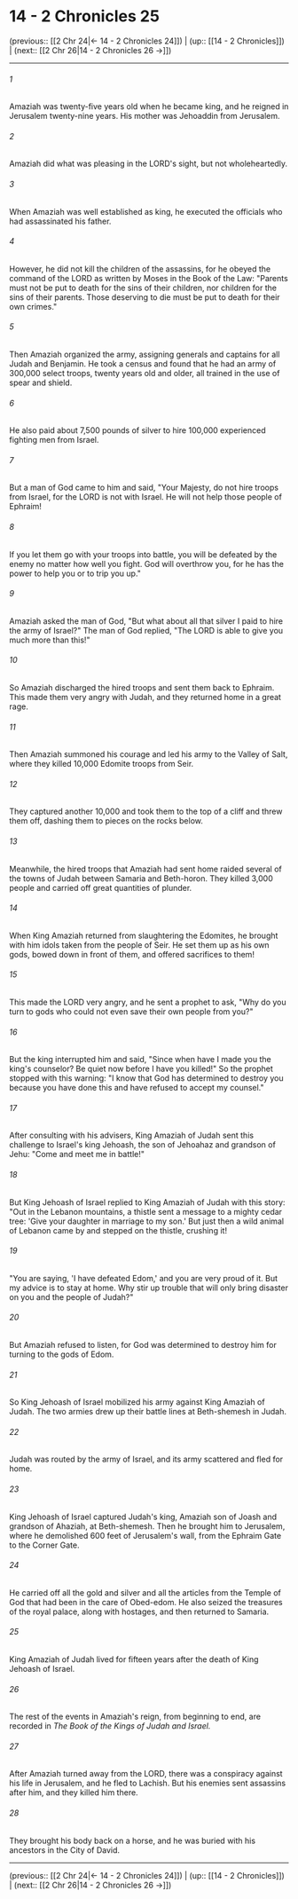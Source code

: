 # 14 - 2 Chronicles 25

(previous:: [[2 Chr 24|← 14 - 2 Chronicles 24]]) | (up:: [[14 - 2 Chronicles]]) | (next:: [[2 Chr 26|14 - 2 Chronicles 26 →]])

***


###### 1 
Amaziah was twenty-five years old when he became king, and he reigned in Jerusalem twenty-nine years. His mother was Jehoaddin from Jerusalem. 

###### 2 
Amaziah did what was pleasing in the LORD's sight, but not wholeheartedly. 

###### 3 
When Amaziah was well established as king, he executed the officials who had assassinated his father. 

###### 4 
However, he did not kill the children of the assassins, for he obeyed the command of the LORD as written by Moses in the Book of the Law: "Parents must not be put to death for the sins of their children, nor children for the sins of their parents. Those deserving to die must be put to death for their own crimes." 

###### 5 
Then Amaziah organized the army, assigning generals and captains for all Judah and Benjamin. He took a census and found that he had an army of 300,000 select troops, twenty years old and older, all trained in the use of spear and shield. 

###### 6 
He also paid about 7,500 pounds of silver to hire 100,000 experienced fighting men from Israel. 

###### 7 
But a man of God came to him and said, "Your Majesty, do not hire troops from Israel, for the LORD is not with Israel. He will not help those people of Ephraim! 

###### 8 
If you let them go with your troops into battle, you will be defeated by the enemy no matter how well you fight. God will overthrow you, for he has the power to help you or to trip you up." 

###### 9 
Amaziah asked the man of God, "But what about all that silver I paid to hire the army of Israel?" The man of God replied, "The LORD is able to give you much more than this!" 

###### 10 
So Amaziah discharged the hired troops and sent them back to Ephraim. This made them very angry with Judah, and they returned home in a great rage. 

###### 11 
Then Amaziah summoned his courage and led his army to the Valley of Salt, where they killed 10,000 Edomite troops from Seir. 

###### 12 
They captured another 10,000 and took them to the top of a cliff and threw them off, dashing them to pieces on the rocks below. 

###### 13 
Meanwhile, the hired troops that Amaziah had sent home raided several of the towns of Judah between Samaria and Beth-horon. They killed 3,000 people and carried off great quantities of plunder. 

###### 14 
When King Amaziah returned from slaughtering the Edomites, he brought with him idols taken from the people of Seir. He set them up as his own gods, bowed down in front of them, and offered sacrifices to them! 

###### 15 
This made the LORD very angry, and he sent a prophet to ask, "Why do you turn to gods who could not even save their own people from you?" 

###### 16 
But the king interrupted him and said, "Since when have I made you the king's counselor? Be quiet now before I have you killed!" So the prophet stopped with this warning: "I know that God has determined to destroy you because you have done this and have refused to accept my counsel." 

###### 17 
After consulting with his advisers, King Amaziah of Judah sent this challenge to Israel's king Jehoash, the son of Jehoahaz and grandson of Jehu: "Come and meet me in battle!" 

###### 18 
But King Jehoash of Israel replied to King Amaziah of Judah with this story: "Out in the Lebanon mountains, a thistle sent a message to a mighty cedar tree: 'Give your daughter in marriage to my son.' But just then a wild animal of Lebanon came by and stepped on the thistle, crushing it! 

###### 19 
"You are saying, 'I have defeated Edom,' and you are very proud of it. But my advice is to stay at home. Why stir up trouble that will only bring disaster on you and the people of Judah?" 

###### 20 
But Amaziah refused to listen, for God was determined to destroy him for turning to the gods of Edom. 

###### 21 
So King Jehoash of Israel mobilized his army against King Amaziah of Judah. The two armies drew up their battle lines at Beth-shemesh in Judah. 

###### 22 
Judah was routed by the army of Israel, and its army scattered and fled for home. 

###### 23 
King Jehoash of Israel captured Judah's king, Amaziah son of Joash and grandson of Ahaziah, at Beth-shemesh. Then he brought him to Jerusalem, where he demolished 600 feet of Jerusalem's wall, from the Ephraim Gate to the Corner Gate. 

###### 24 
He carried off all the gold and silver and all the articles from the Temple of God that had been in the care of Obed-edom. He also seized the treasures of the royal palace, along with hostages, and then returned to Samaria. 

###### 25 
King Amaziah of Judah lived for fifteen years after the death of King Jehoash of Israel. 

###### 26 
The rest of the events in Amaziah's reign, from beginning to end, are recorded in _The Book of the Kings of Judah and Israel._ 

###### 27 
After Amaziah turned away from the LORD, there was a conspiracy against his life in Jerusalem, and he fled to Lachish. But his enemies sent assassins after him, and they killed him there. 

###### 28 
They brought his body back on a horse, and he was buried with his ancestors in the City of David.

***

(previous:: [[2 Chr 24|← 14 - 2 Chronicles 24]]) | (up:: [[14 - 2 Chronicles]]) | (next:: [[2 Chr 26|14 - 2 Chronicles 26 →]])
